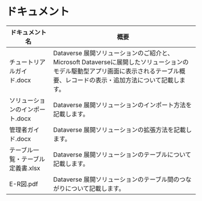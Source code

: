 # ドキュメント
| ドキュメント名  | 概要 |
| ------------- | ------------- |
| チュートリアルガイド.docx  | Dataverse 展開ソリューションのご紹介と、Microsoft Dataverseに展開したソリューションのモデル駆動型アプリ画面に表示されるテーブル概要、レコードの表示・追加方法について記載します。 |
| ソリューションのインポート.docx  | Dataverse 展開ソリューションのインポート方法を記載します。  |
| 管理者ガイド.docx  | Dataverse 展開ソリューションの拡張方法を記載します。  |
| テーブル一覧・テーブル定義書.xlsx  | Dataverse 展開ソリューションのテーブルについて記載します。  |
| E-R図.pdf  | Dataverse 展開ソリューションのテーブル間のつながりについて記載します。  |
